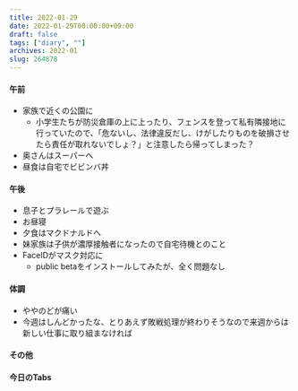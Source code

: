 ```yaml
---
title: 2022-01-29
date: 2022-01-29T00:00:00+09:00
draft: false
tags: ["diary", ""]
archives: 2022-01
slug: 264878
---
```

#### 午前
- 家族で近くの公園に
  - 小学生たちが防災倉庫の上に上ったり、フェンスを登って私有隣接地に行っていたので、「危ないし、法律違反だし、けがしたりものを破損させたら責任が取れないでしょ？」と注意したら帰ってしまった？
- 奥さんはスーパーへ
- 昼食は自宅でビビンバ丼
#### 午後
- 息子とプラレールで遊ぶ
- お昼寝
- 夕食はマクドナルドへ
- 妹家族は子供が濃厚接触者になったので自宅待機とのこと
- FaceIDがマスク対応に
  - public betaをインストールしてみたが、全く問題なし
#### 体調
- ややのどが痛い
- 今週はしんどかったな、とりあえず敗戦処理が終わりそうなので来週からは新しい仕事に取り組まなければ
#### その他
#### 今日のTabs